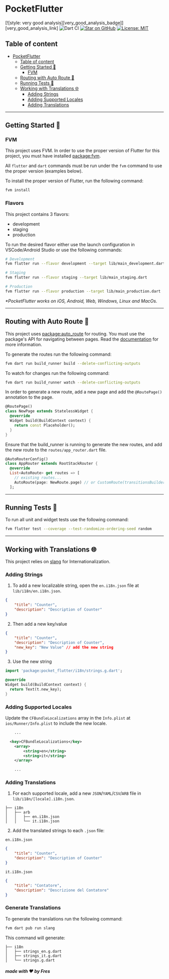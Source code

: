# PocketFlutter

[![style: very good analysis][very_good_analysis_badge]][very_good_analysis_link]
![Dart CI](https://github.com/fres-sudo/pocket_flutter/workflows/Dart%20CI/badge.svg)
[![Star on GitHub](https://img.shields.io/github/stars/fres-sudo/pocket_flutter.svg?style=flat&logo=github&colorB=deeppink&label=stars)](https://github.com/fres-sudo/pocket_flutter)
[![License: MIT][license_badge]][license_link]

## Table of content

- [PocketFlutter](#project_name)
  - [Table of content](#table-of-content)
  - [Getting Started 🚀](#getting-started-)
    - [FVM](#fvm)
  - [Routing with Auto Route 🧭](#rougin-with-auto-route-)
  - [Running Tests 🧪](#running-tests-)
  - [Working with Translations 🌐](#working-with-translations-)
    - [Adding Strings](#adding-strings)
    - [Adding Supported Locales](#adding-supported-locales)
    - [Adding Translations](#adding-translations)

---

## Getting Started 🚀

### FVM

This project uses FVM. In order to use the proper version of Flutter for this project, you must have installed [package:fvm](https://fvm.app/docs/getting_started/installation).

All `flutter` and `dart` commands must be run under the `fvm` command to use the proper version (examples below).

To install the proper version of Flutter, run the following command:

```sh
fvm install
```

### Flavors

This project contains 3 flavors:

- development
- staging
- production

To run the desired flavor either use the launch configuration in VSCode/Android Studio or use the following commands:

```sh
# Development
fvm flutter run --flavor development --target lib/main_development.dart

# Staging
fvm flutter run --flavor staging --target lib/main_staging.dart

# Production
fvm flutter run --flavor production --target lib/main_production.dart
```

_\*PocketFlutter works on iOS, Android, Web, Windows, Linux and MacOs._

---

## Routing with Auto Route 🧭

This project uses [package:auto_route](https://pub.dev/packages/auto_route) for routing. You must use the package's API for navigating between pages. Read the [documentation](https://pub.dev/documentation/auto_route/latest/) for more information.

To generate the routes run the following command:

```sh
fvm dart run build_runner build --delete-conflicting-outputs
```

To watch for changes run the following command:

```sh
fvm dart run build_runner watch --delete-conflicting-outputs
```

In order to generate a new route, add a new page and add the `@RoutePage()` annotation to the page.

```dart
@RoutePage()
class NewPage extends StatelessWidget {
  @override
  Widget build(BuildContext context) {
    return const Placeholder();
  }
}
```

Ensure that the build_runner is running to generate the new routes, and add the new route to the `routes/app_router.dart` file.

```dart
@AutoRouterConfig()
class AppRouter extends RootStackRouter {
  @override
  List<AutoRoute> get routes => [
    // existing routes...
    AutoRoute(page: NewRoute.page) // or CustomRoute(transitionsBuilder: TransitionsBuilders.fadeIn, page: NewRoute.page)
  ];
```

---

## Running Tests 🧪

To run all unit and widget tests use the following command:

```sh
fvm flutter test --coverage --test-randomize-ordering-seed random
```

---

## Working with Translations 🌐

This project relies on [slang][flutter_localizations_link] for Internationalization.

### Adding Strings

1. To add a new localizable string, open the `en.i18n.json` file at `lib/i18n/en.i18n.json`.

```json
{
	"title": "Counter",
	"description": "Description of Counter"
}
```

2. Then add a new key/value

```json
{
	"title": "Counter",
	"description": "Description of Counter",
	"new_key": "New Value" // add the new string
}
```

3. Use the new string

```dart
import 'package:pocket_flutter/i18n/strings.g.dart';

@override
Widget build(BuildContext context) {
  return Text(t.new_key);
}
```

### Adding Supported Locales

Update the `CFBundleLocalizations` array in the `Info.plist` at `ios/Runner/Info.plist` to include the new locale.

```xml
    ...

  <key>CFBundleLocalizations</key>
	<array>
		<string>en</string>
		<string>it</string>
	</array>

    ...
```

### Adding Translations

1. For each supported locale, add a new `JSON`/`YAML`/`CSV`/`ARB` file in `lib/i18n/[locale].i18n.json`.

```
├── i18n
│   ├── arb
│   │   ├── en.i18n.json
│   │   └── it.i18n.json
```

2. Add the translated strings to each `.json` file:

`en.i18n.json`

```json
{
	"title": "Counter",
	"description": "Description of Counter"
}
```

`it.i18n.json`

```json
{
	"title": "Contatore",
	"description": "Descrizione del Contatore"
}
```

### Generate Translations

To generate the translations run the following command:

```sh
fvm dart pub run slang
```

This command will generate:

```
├── i18n
│   ├── strings_en.g.dart
│   ├── strings_it.g.dart
│   └── strings.g.dart
```

##### _made with ❤️ by Fres_

[coverage_badge]: coverage_badge.svg
[flutter_localizations_link]: https://pub.dev/packages/slangflutter_localizations-library.html
[internationalization_link]: https://flutter.dev/docs/development/accessibility-and-localization/internationalization
[license_badge]: https://img.shields.io/badge/license-MIT-blue.svg
[license_link]: https://opensource.org/licenses/MIT
